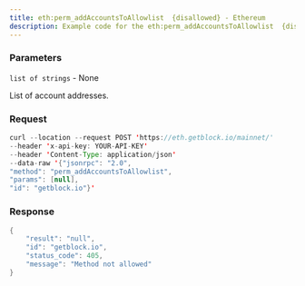 ```yaml
---
title: eth:perm_addAccountsToAllowlist  {disallowed} - Ethereum
description: Example code for the eth:perm_addAccountsToAllowlist  {disallowed} json-rpc method. Сomplete guide on how to use eth:perm_addAccountsToAllowlist  {disallowed} json-rpc in GetBlock.io Web3 documentation.
---
```


### Parameters


`list of strings` - None

List of account addresses.

### Request

``` java
curl --location --request POST 'https://eth.getblock.io/mainnet/' 
--header 'x-api-key: YOUR-API-KEY' 
--header 'Content-Type: application/json' 
--data-raw '{"jsonrpc": "2.0",
"method": "perm_addAccountsToAllowlist",
"params": [null],
"id": "getblock.io"}'
```

###  Response

``` java
{
    "result": "null",
    "id": "getblock.io",
    "status_code": 405,
    "message": "Method not allowed"
}
```

